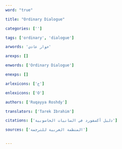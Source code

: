 ```yaml
---
word: "true"

title: "Ordinary Dialogue"

categories: ['']

tags: ['ordinary', 'dialogue']

arwords: 'حوار عادي'

arexps: []

enwords: ['Ordinary Dialogue']

enexps: []

arlexicons: ['ح']

enlexicons: ['O']

authors: ['Ruqayya Roshdy']

translators: ['Tarek Ibrahim']

citations: ['دليل أكسفورد في السانيات الحاسوبية']

sources: ['المنظمة العربية للترجمة']


---
```


